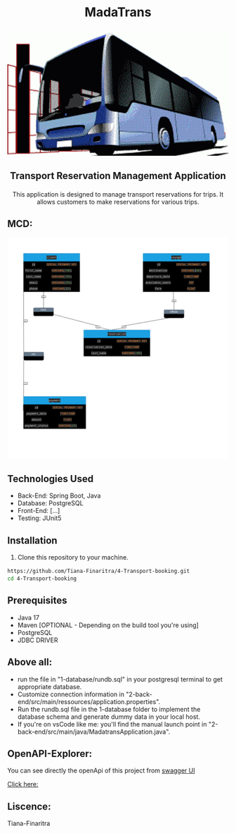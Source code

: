 # <p align="center"> MadaTrans</p>

<p align="center">
  <img src="0-public/MadaTrans.gif" alt="MadaTrans">
</p>

## <p align="center"> Transport Reservation Management Application </p>

<p align="center"> 
    This application is designed to manage transport reservations for trips. 
    It allows customers to make reservations for various trips.
</p>

## MCD:

<p align="center">
  <img src="1-database/MCD.png" alt="MadaTrans">
</p>

## Technologies Used

- Back-End: Spring Boot, Java
- Database: PostgreSQL
- Front-End: [...]
- Testing: JUnit5

## Installation

1. Clone this repository to your machine.

```sh
https://github.com/Tiana-Finaritra/4-Transport-booking.git
cd 4-Transport-booking
```

## Prerequisites

- Java 17
- Maven [OPTIONAL - Depending on the build tool you're using]
- PostgreSQL    
- JDBC DRIVER

## Above all:
- run the file in "1-database/rundb.sql" in your postgresql terminal to get appropriate database.
- Customize connection information in "2-back-end/src/main/ressources/application.properties".
- Run the rundb.sql file in the 1-database folder to implement the database schema 
and generate dummy data in your local host.
- If you're on vsCode like me: you'll find the manual launch point 
in "2-back-end/src/main/java/MadatransApplication.java".

## OpenAPI-Explorer:
You can see directly the openApi of this project from [swagger UI](https://petstore.swagger.io/?url=https://gist.githubusercontent.com/Tiana-Finaritra/ea2f605bd57a27e27b17c4232ed45763/raw/05f8f2ff5679de8e97849b27a13492848756e49e/openAPI-MadaTrans.yaml)

[Click here:](https://petstore.swagger.io/?url=https://gist.githubusercontent.com/Tiana-Finaritra/ea2f605bd57a27e27b17c4232ed45763/raw/05f8f2ff5679de8e97849b27a13492848756e49e/openAPI-MadaTrans.yaml)

## Liscence:
 Tiana-Finaritra
